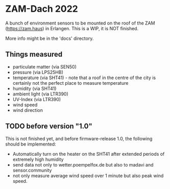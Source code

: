 
# ZAM-Dach 2022

A bunch of environment sensors to be mounted on the roof of the ZAM (https://zam.haus) in Erlangen. This is a WIP, it is NOT finished.

More info might be in the 'docs' directory.

## Things measured

* particulate matter (via SEN50)
* pressure (via LPS25HB)
* temperature (via SHT41) - note that a roof in the centre of the city is certainly not the perfect place to measure temperature
* humidity (via SHT41)
* ambient light (via LTR390)
* UV-Index (via LTR390)
* wind speed
* wind direction

## TODO before version "1.0"

This is not finished yet, and before firmware-release 1.0, the following should be implemented:

* Automatically turn on the heater on the SHT41 after extended periods of extremely high humidity
* send data not only to wetter.poempelfox.de but also to madavi and sensor.community
* not only measure average wind speed over 1 minute but also peak wind speed.

